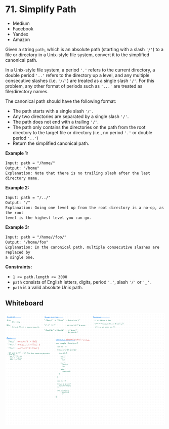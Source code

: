 # 71. Simplify Path
- Medium
- Facebook
- Yandex
- Amazon

Given a string `path`, which is an absolute path (starting with a slash `'/'`)
to a file or directory in a Unix-style file system, convert it to the simplified
canonical path.

In a Unix-style file system, a period `'.'` refers to the current directory, a
double period `'..'` refers to the directory up a level, and any multiple
consecutive slashes (i.e. `'//'`) are treated as a single slash `'/'`. For this
problem, any other format of periods such as `'...'` are treated as
file/directory names.

The canonical path should have the following format:
- The path starts with a single slash `'/'`.
- Any two directories are separated by a single slash `'/'`.
- The path does not end with a trailing `'/'`.
- The path only contains the directories on the path from the root directory to
the target file or directory (i.e., no period `'.'` or double period `'..'`)
- Return the simplified canonical path.

**Example 1:**
```
Input: path = "/home/"
Output: "/home"
Explanation: Note that there is no trailing slash after the last directory name.
```

**Example 2:**
```
Input: path = "/../"
Output: "/"
Explanation: Going one level up from the root directory is a no-op, as the root
level is the highest level you can go.
```

**Example 3:**
```
Input: path = "/home//foo/"
Output: "/home/foo"
Explanation: In the canonical path, multiple consecutive slashes are replaced by
a single one.
```

**Constraints:**
- `1 <= path.length <= 3000`
- `path` consists of English letters, digits, period `'.'`, slash `'/'` or
`'_'`.
- `path` is a valid absolute Unix path.

## Whiteboard
![Whiteboard Image][whiteboard-image]

<!-- Refs -->
[whiteboard-image]: whiteboard.jpg
